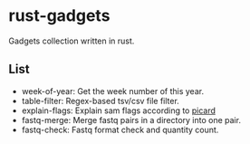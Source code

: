 # rust-gadgets

Gadgets collection written in rust.

## List

- week-of-year: Get the week number of this year.
- table-filter: Regex-based tsv/csv file filter.
- explain-flags: Explain sam flags according to [picard](https://broadinstitute.github.io/picard/explain-flags.html)
- fastq-merge: Merge fastq pairs in a directory into one pair.
- fastq-check: Fastq format check and quantity count.

